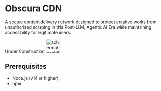 # Obscura CDN 

A secure content delivery network designed to protect creative works from unauthorized scraping in this Post-LLM, Agentic AI Era while maintaining accessibility for legitimate users.

Under Construction <img width="45" alt="schermafbeelding 2017-09-27 om 23 08 12" src="https://user-images.githubusercontent.com/7254997/30937972-c9632d04-a3d8-11e7-87f3-c44ce2b86d24.png">

## Prerequisites

- Node.js (v14 or higher)
- npm

